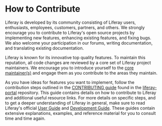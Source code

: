 # How to Contribute

Liferay is developed by its community consisting of Liferay users, enthusiasts,
employees, customers, partners, and others. We strongly encourage you to
contribute to Liferay's open source projects by implementing new features,
enhancing existing features, and fixing bugs. We also welcome your participation
in our forums, writing documentation, and translating existing documentation.

Liferay is known for its innovative top quality features. To maintain this
reputation, all code changes are reviewed by a core set of Liferay project
maintainers. We encourage you to introduce yourself to the [core
maintainer(s)](http://issues.liferay.com/browse/LPS#selectedTab=com.atlassian.jira.plugin.system.project%3Acomponents-panel)
and engage them as you contribute to the areas they maintain.

As you have ideas for features you want to implement, follow the contribution
steps outlined in the [CONTRIBUTING
guide](https://github.com/liferay/liferay-portal/blob/master/CONTRIBUTING.markdown)
found in the [liferay-portal](https://github.com/liferay/liferay-portal)
repository. This guide contains details on how to contribute to Liferay and
additional useful resource links. For more details on specific steps, and to get
a deeper understanding of Liferay in general, make sure to read Liferay's
official [User
Guide](http://www.liferay.com/documentation/liferay-portal/6.1/user-guide) and
[Development
Guide](http://www.liferay.com/documentation/liferay-portal/6.1/development).
These guides contain extensive explanations, examples, and reference material
for you to consult time and time again.

